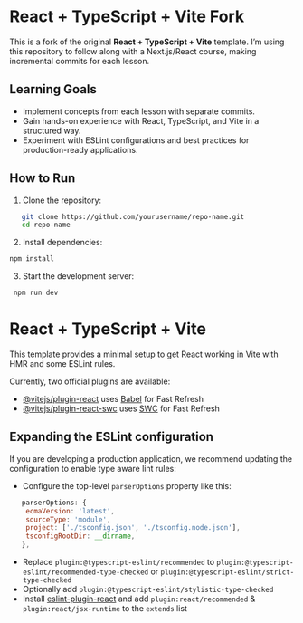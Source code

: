# React + TypeScript + Vite Fork  

This is a fork of the original **React + TypeScript + Vite** template. I’m using this repository to follow along with a Next.js/React course, making incremental commits for each lesson.  

## Learning Goals  
- Implement concepts from each lesson with separate commits.  
- Gain hands-on experience with React, TypeScript, and Vite in a structured way.  
- Experiment with ESLint configurations and best practices for production-ready applications.  

## How to Run  
1. Clone the repository:  
```sh
   git clone https://github.com/yourusername/repo-name.git
   cd repo-name
```
2. Install dependencies:
```sh
npm install
```
3. Start the development server:
```sh
 npm run dev
```

# React + TypeScript + Vite

This template provides a minimal setup to get React working in Vite with HMR and some ESLint rules.

Currently, two official plugins are available:

- [@vitejs/plugin-react](https://github.com/vitejs/vite-plugin-react/blob/main/packages/plugin-react/README.md) uses [Babel](https://babeljs.io/) for Fast Refresh
- [@vitejs/plugin-react-swc](https://github.com/vitejs/vite-plugin-react-swc) uses [SWC](https://swc.rs/) for Fast Refresh

## Expanding the ESLint configuration

If you are developing a production application, we recommend updating the configuration to enable type aware lint rules:

- Configure the top-level `parserOptions` property like this:

```js
   parserOptions: {
    ecmaVersion: 'latest',
    sourceType: 'module',
    project: ['./tsconfig.json', './tsconfig.node.json'],
    tsconfigRootDir: __dirname,
   },
```

- Replace `plugin:@typescript-eslint/recommended` to `plugin:@typescript-eslint/recommended-type-checked` or `plugin:@typescript-eslint/strict-type-checked`
- Optionally add `plugin:@typescript-eslint/stylistic-type-checked`
- Install [eslint-plugin-react](https://github.com/jsx-eslint/eslint-plugin-react) and add `plugin:react/recommended` & `plugin:react/jsx-runtime` to the `extends` list
